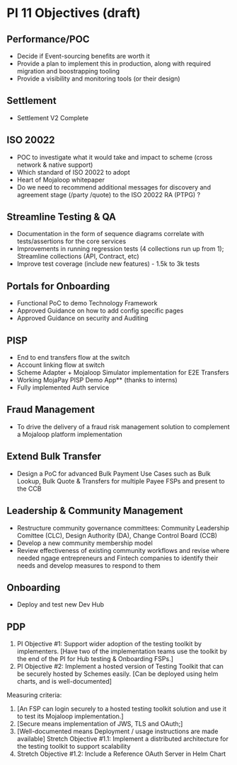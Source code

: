 # PI 11 Objectives (draft)

## Performance/POC
* Decide if Event-sourcing benefits are worth it
* Provide a plan to implement this in production, along with required  migration and boostrapping tooling
* Provide a visibility and monitoring tools (or their design)

## Settlement
* Settlement V2 Complete

## ISO 20022
* POC to investigate what it would take and impact to scheme (cross network & native support)
* Which standard of ISO 20022 to adopt
* Heart of Mojaloop whitepaper
* Do we need to recommend additional messages for discovery and agreement stage (/party /quote) to the ISO 20022 RA (PTPG) ?

## Streamline Testing & QA
* Documentation in the form of sequence diagrams correlate with tests/assertions for the core services
* Improvements in running regression tests (4 collections run up from 1); Streamline collections (API, Contract, etc)
* Improve test coverage (include new features) - 1.5k to 3k tests

## Portals for Onboarding
* Functional PoC to demo Technology Framework
* Approved Guidance on how to add config specific pages
* Approved Guidance on security and Auditing

## PISP
* End to end transfers flow at the switch
* Account linking flow at switch
* Scheme Adapter + Mojaloop Simulator implementation for E2E Transfers 
* Working MojaPay PISP Demo App** (thanks to interns)
* Fully implemented Auth service

## Fraud Management
* To drive the delivery of a fraud risk management solution to complement a Mojaloop platform implementation

## Extend Bulk Transfer
* Design a PoC for advanced Bulk Payment Use Cases such as Bulk Lookup, Bulk Quote & Transfers for multiple Payee FSPs and present to the CCB

## Leadership & Community Management
* Restructure community governance committees: Community Leadership Comittee (CLC), Design Authority (DA), Change Control Board (CCB)
* Develop a new community membership model
* Review effectiveness of existing community workflows and revise where needed
ngage entrepreneurs and Fintech companies to identify their needs and develop measures to respond to them

## Onboarding
* Deploy and test new Dev Hub 

## PDP
1.	PI Objective #1: Support wider adoption of the testing toolkit by implementers. [Have two of the implementation teams use the toolkit by the end of the PI for Hub testing & Onboarding FSPs.]
2.	PI Objective #2: Implement a hosted version of Testing Toolkit that can be securely hosted by Schemes easily. [Can be deployed using helm charts, and is well-documented]

Measuring criteria:
1.	[An FSP can login securely to a hosted testing toolkit solution and use it to test its Mojaloop implementation.]
2.	[Secure means implementation of JWS, TLS and OAuth;]
3.	[Well-documented means Deployment / usage instructions are made available]
Stretch Objective #1.1: Implement a distributed architecture for the testing toolkit to support scalability
3.	Stretch Objective #1.2: Include a Reference OAuth Server in Helm Chart

